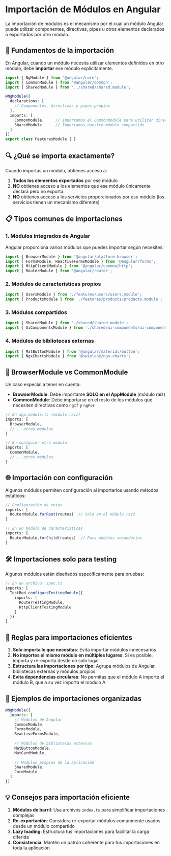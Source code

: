 # Importación de Módulos en Angular

La importación de módulos es el mecanismo por el cual un módulo Angular puede utilizar componentes, directivas, pipes u otros elementos declarados o exportados por otro módulo.

## 🧩 Fundamentos de la importación

En Angular, cuando un módulo necesita utilizar elementos definidos en otro módulo, debe **importar** ese módulo explícitamente.

```typescript
import { NgModule } from '@angular/core';
import { CommonModule } from '@angular/common';
import { SharedModule } from '../shared/shared.module';

@NgModule({
  declarations: [
    // Componentes, directivas y pipes propios
  ],
  imports: [
    CommonModule,     // Importamos el CommonModule para utilizar directivas como ngIf, ngFor
    SharedModule      // Importamos nuestro módulo compartido
  ]
})
export class FeaturesModule { }
```

## 🔍 ¿Qué se importa exactamente?

Cuando importas un módulo, obtienes acceso a:

1. **Todos los elementos exportados** por ese módulo
2. **NO** obtienes acceso a los elementos que ese módulo únicamente declara pero no exporta
3. **NO** obtienes acceso a los servicios proporcionados por ese módulo (los servicios tienen un mecanismo diferente)

## 📋 Tipos comunes de importaciones

### 1. Módulos integrados de Angular

Angular proporciona varios módulos que puedes importar según necesites:

```typescript
import { BrowserModule } from '@angular/platform-browser';
import { FormsModule, ReactiveFormsModule } from '@angular/forms';
import { HttpClientModule } from '@angular/common/http';
import { RouterModule } from '@angular/router';
```

### 2. Módulos de características propios

```typescript
import { UsersModule } from './features/users/users.module';
import { ProductsModule } from './features/products/products.module';
```

### 3. Módulos compartidos

```typescript
import { SharedModule } from './shared/shared.module';
import { UiComponentsModule } from './shared/ui-components/ui-components.module';
```

### 4. Módulos de bibliotecas externas

```typescript
import { MatButtonModule } from '@angular/material/button';
import { NgxChartsModule } from '@swimlane/ngx-charts';
```

## 🔄 BrowserModule vs CommonModule

Un caso especial a tener en cuenta:

- **BrowserModule**: Debe importarse **SOLO en el AppModule** (módulo raíz)
- **CommonModule**: Debe importarse en el resto de los módulos que necesiten directivas como `ngIf` y `ngFor`

```typescript
// En app.module.ts (módulo raíz)
imports: [
  BrowserModule,
  // ...otros módulos
]

// En cualquier otro módulo
imports: [
  CommonModule,
  // ...otros módulos
]
```

## 🌐 Importación con configuración

Algunos módulos permiten configuración al importarlos usando métodos estáticos:

```typescript
// Configuración de rutas
imports: [
  RouterModule.forRoot(routes)  // Solo en el módulo raíz
]

// En un módulo de características
imports: [
  RouterModule.forChild(routes)  // Para módulos secundarios
]
```

## 🛠️ Importaciones solo para testing

Algunos módulos están diseñados específicamente para pruebas:

```typescript
// En un archivo .spec.ts
imports: [
  TestBed.configureTestingModule({
    imports: [
      RouterTestingModule,
      HttpClientTestingModule
    ]
  })
]
```

## 📏 Reglas para importaciones eficientes

1. **Solo importa lo que necesitas**: Evita importar módulos innecesarios
2. **No importes el mismo módulo en múltiples lugares**: Si es posible, importa y re-exporta desde un solo lugar
3. **Estructura las importaciones por tipo**: Agrupa módulos de Angular, bibliotecas externas y módulos propios
4. **Evita dependencias circulares**: No permitas que el módulo A importe el módulo B, que a su vez importa el módulo A

## 📂 Ejemplos de importaciones organizadas

```typescript
@NgModule({
  imports: [
    // Módulos de Angular
    CommonModule,
    FormsModule,
    ReactiveFormsModule,
    
    // Módulos de bibliotecas externas
    MatButtonModule,
    MatCardModule,
    
    // Módulos propios de la aplicación
    SharedModule,
    CoreModule
  ]
})
```

## 💡 Consejos para importación eficiente

1. **Módulos de barril**: Usa archivos `index.ts` para simplificar importaciones complejas
2. **Re-exportación**: Considera re-exportar módulos comúnmente usados desde un módulo compartido
3. **Lazy loading**: Estructura tus importaciones para facilitar la carga diferida
4. **Consistencia**: Mantén un patrón coherente para tus importaciones en toda la aplicación

